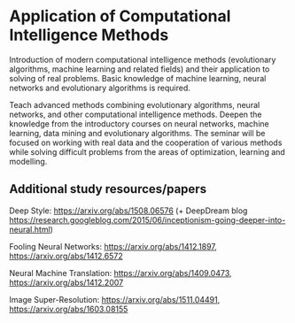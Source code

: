 # Application of Computational Intelligence Methods

Introduction of modern computational intelligence methods (evolutionary algorithms, machine learning and related fields) and their application to solving of real problems. Basic knowledge of machine learning, neural networks and evolutionary algorithms is required.

Teach advanced methods combining evolutionary algorithms, neural networks, and other computational intelligence methods. Deepen the knowledge from the introductory courses on neural networks, machine learning, data mining and evolutionary algorithms. The seminar will be focused on working with real data and the cooperation of various methods while solving difficult problems from the areas of optimization, learning and modelling.

## Additional study resources/papers

Deep Style: https://arxiv.org/abs/1508.06576 (+ DeepDream blog https://research.googleblog.com/2015/06/inceptionism-going-deeper-into-neural.html)

Fooling Neural Networks: https://arxiv.org/abs/1412.1897, https://arxiv.org/abs/1412.6572

Neural Machine Translation: https://arxiv.org/abs/1409.0473, https://arxiv.org/abs/1412.2007

Image Super-Resolution: https://arxiv.org/abs/1511.04491, https://arxiv.org/abs/1603.08155